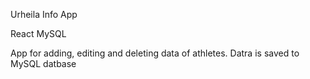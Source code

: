 Urheila Info App

React
MySQL

App for adding, editing and deleting data of athletes.
Datra is saved to MySQL datbase
